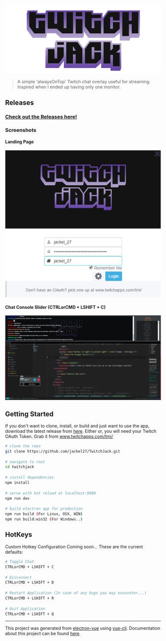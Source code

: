 
![alt text](https://github.com/jackel27/TwitchJack/blob/master/app/src/renderer/components/Assets/logo_twitch_jack.png?raw=true "logo")

> A simple 'alwaysOnTop' Twitch chat overlay useful for streaming. Inspired when I ended up having only one monitor.

## Releases

### [Check out the Releases here!](https://github.com/jackel27/TwitchJack/releases)


### Screenshots

#### Landing Page

![alt text](https://github.com/jackel27/TwitchJack/blob/master/git%20images/screenshot1.png?raw=true "Landing Page")

#### Chat Console Slider (CTRLorCMD + LSHIFT + C)

![alt text](https://github.com/jackel27/TwitchJack/blob/master/git%20images/screenshot2.png?raw=true "Chat Window")


## Getting Started

If you don't want to clone, install, or build and just want to use the app, download the latest release from [here](https://github.com/jackel27/TwitchJack/releases). Either or, you will need your Twitch OAuth Token. Grab it from <a>www.twitchapps.com/tmi/</a>



``` bash
# clone the repo
git clone https://github.com/jackel27/TwitchJack.git

# navigate to root
cd twitchjack

# install dependencies
npm install

# serve with hot reload at localhost:9080
npm run dev

# build electron app for production
npm run build (For Linux, OSX, WIN)
npm run build:win32 (For Windows..)

```

## HotKeys

Custom Hotkey Configuration Coming soon... These are the current defaults:

``` bash
# Toggle Chat
CTRLorCMD + LSHIFT + C

# Disconnect
CTRLorCMD + LSHIFT + D

# Restart Application (In case of any bugs you may encounter...)
CTRLorCMD + LSHIFT + R

# Quit Application
CTRLorCMD + LSHIFT + Q
```

---

This project was generated from [electron-vue](https://github.com/SimulatedGREG/electron-vue) using [vue-cli](https://github.com/vuejs/vue-cli). Documentation about this project can be found [here](https://simulatedgreg.gitbooks.io/electron-vue/content/index.html).
